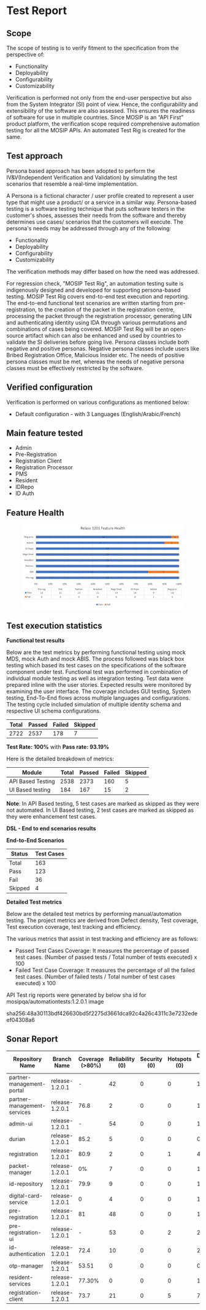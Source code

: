 # Test Report

## Scope

The scope of testing is to verify fitment to the specification from the perspective of:

* Functionality
* Deployability
* Configurability
* Customizability

Verification is performed not only from the end-user perspective but also from the System Integrator (SI) point of view. Hence, the configurability and extensibility of the software are also assessed. This ensures the readiness of software for use in multiple countries. Since MOSIP is an “API First” product platform, the verification scope required comprehensive automation testing for all the MOSIP APIs. An automated Test Rig is created for the same.

## Test approach

Persona based approach has been adopted to perform the IV\&V(Independent Verification and Validation) by simulating the test scenarios that resemble a real-time implementation.

A Persona is a fictional character / user profile created to represent a user type that might use a product/ or a service in a similar way. Persona-based testing is a software testing technique that puts software testers in the customer's shoes, assesses their needs from the software and thereby determines use cases/ scenarios that the customers will execute. The persona's needs may be addressed through any of the following:

* Functionality
* Deployability
* Configurability
* Customizability

The verification methods may differ based on how the need was addressed.

For regression check, "MOSIP Test Rig", an automation testing suite is indigenously designed and developed for supporting persona-based testing. MOSIP Test Rig covers end-to-end test execution and reporting. The end-to-end functional test scenarios are written starting from pre-registration, to the creation of the packet in the registration centre, processing the packet through the registration processor, generating UIN and authenticating identity using IDA through various permutations and combinations of cases being covered. MOSIP Test Rig will be an open-source artifact which can also be enhanced and used by countries to validate the SI deliveries before going live. Persona classes include both negative and positive personas. Negative persona classes include users like Bribed Registration Office, Malicious Insider etc. The needs of positive persona classes must be met, whereas the needs of negative persona classes must be effectively restricted by the software.

## Verified configuration

Verification is performed on various configurations as mentioned below:

* Default configuration - with 3 Languages (English/Arabic/French)

## Main feature tested

* Admin
* Pre-Registration
* Registration Client
* Registration Processor
* PMS
* Resident
* IDRepo
* ID Auth

## Feature Health

<figure><img src="../../.gitbook/assets/feature Health.png" alt=""><figcaption></figcaption></figure>

## Test execution statistics

**Functional test results**

Below are the test metrics by performing functional testing using mock MDS, mock Auth and mock ABIS. The process followed was black box testing which based its test cases on the specifications of the software component under test. Functional test was performed in combination of individual module testing as well as integration testing. Test data were prepared inline with the user stories. Expected results were monitored by examining the user interface. The coverage includes GUI testing, System testing, End-To-End flows across multiple languages and configurations. The testing cycle included simulation of multiple identity schema and respective UI schema configurations.

| Total | Passed | Failed | Skipped |
| ----- | ------ | ------ | ------- |
| 2722  | 2537   | 178    | 7       |

**Test Rate: 100%** with **Pass rate: 93.19%**

Here is the detailed breakdown of metrics:

| Module            | Total | Passed | Failed | Skipped |
| ----------------- | ----- | ------ | ------ | ------- |
| API Based Testing | 2538  | 2373   | 160    | 5       |
| UI Based testing  | 184   | 167    | 15     | 2       |

**Note**: In API Based testing, 5 test cases are marked as skipped as they were not automated. In UI Based testing, 2 test cases are marked as skipped as they were enhancement test cases.

**DSL - End to end scenarios results**

**End-to-End Scenarios**

| Status  | Test Cases |
| ------- | ---------- |
| Total   | 163        |
| Pass    | 123        |
| Fail    | 36         |
| Skipped | 4          |

**Detailed Test metrics**

Below are the detailed test metrics by performing manual/automation testing. The project metrics are derived from Defect density, Test coverage, Test execution coverage, test tracking and efficiency.

The various metrics that assist in test tracking and efficiency are as follows:

* Passed Test Cases Coverage: It measures the percentage of passed test cases. (Number of passed tests / Total number of tests executed) x 100
* Failed Test Case Coverage: It measures the percentage of all the failed test cases. (Number of failed tests / Total number of test cases executed) x 100

API Test rig reports were generated by below sha id for mosipqa/automationtests:1.2.0.1 image

sha256:48a30113bdf426630bd5f2275d3661dca92c4a26c4311c3e7232edeef04308a6

## Sonar Report

| Repository Name             | Branch Name     | Coverage (>80%) | Reliability (0) | Security (0) | Hotspots (0) | Duplications (Less than 3%) |
| --------------------------- | --------------- | --------------- | --------------- | ------------ | ------------ | --------------------------- |
| partner-management-portal   | release-1.2.0.1 | -               | 42              | 0            | 0            | 11.7                        |
| partner-management-services | release-1.2.0.1 | 76.8            | 2               | 0            | 0            | 11.7                        |
| admin-ui                    | release-1.2.0.1 | -               | 54              | 0            | 0            | 18.2                        |
| durian                      | release-1.2.0.1 | 85.2            | 5               | 0            | 0            | 0.0 %                       |
| registration                | release-1.2.0.1 | 80.9            | 2               | 0            | 1            | 4.6                         |
| packet-manager              | release-1.2.0.1 | 0%              | 7               | 0            | 0            | 1.2                         |
| id-repository               | release-1.2.0.1 | 79.9            | 9               | 0            | 0            | 1.80%                       |
| digital-card-service        | release-1.2.0.1 | 0               | 4               | 0            | 0            | 1.4                         |
| pre-registration            | release-1.2.0.1 | 81              | 48              | 0            | 0            | 1.9                         |
| pre-registration-ui         | release-1.2.0.1 | -               | 53              | 0            | 2            | 2.9                         |
| id-authentication           | release-1.2.0.1 | 72.4            | 10              | 0            | 0            | 2.2                         |
| otp-manager                 | release-1.2.0.1 | 53.51           | 0               | 0            | 0            | 0.0 %                       |
| resident-services           | release-1.2.0.1 | 77.30%          | 0               | 0            | 0            | 1.30%                       |
| registration-client         | release-1.2.0.1 | 73.7            | 21              | 0            | 5            | 7.5                         |
